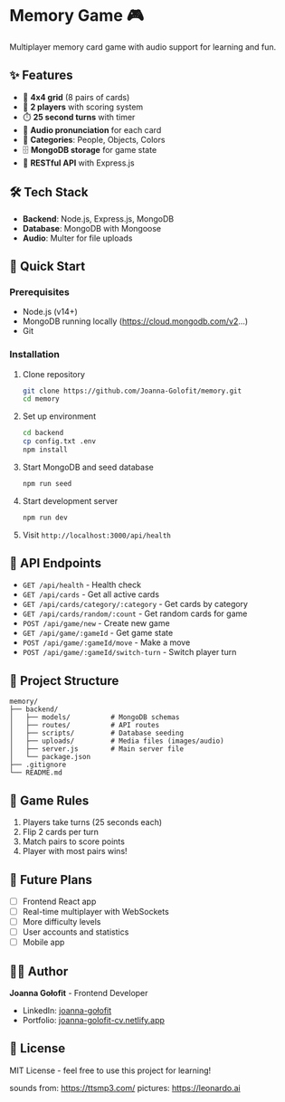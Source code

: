 # Memory Game 🎮

Multiplayer memory card game with audio support for learning and fun.

## ✨ Features
- 🎯 **4x4 grid** (8 pairs of cards)
- 👥 **2 players** with scoring system
- ⏱️ **25 second turns** with timer
- 🎵 **Audio pronunciation** for each card
- 📱 **Categories**: People, Objects, Colors
- 🗄️ **MongoDB storage** for game state
- 🚀 **RESTful API** with Express.js

## 🛠️ Tech Stack
- **Backend**: Node.js, Express.js, MongoDB
- **Database**: MongoDB with Mongoose
- **Audio**: Multer for file uploads

## 🚀 Quick Start

### Prerequisites
- Node.js (v14+)
- MongoDB running locally (https://cloud.mongodb.com/v2...)
- Git

### Installation
1. Clone repository
   ```bash
   git clone https://github.com/Joanna-Golofit/memory.git
   cd memory
   ```

2. Set up environment
   ```bash
   cd backend
   cp config.txt .env
   npm install
   ```

3. Start MongoDB and seed database
   ```bash
   npm run seed
   ```

4. Start development server
   ```bash
   npm run dev
   ```

5. Visit `http://localhost:3000/api/health`

## 📡 API Endpoints
- `GET /api/health` - Health check
- `GET /api/cards` - Get all active cards
- `GET /api/cards/category/:category` - Get cards by category
- `GET /api/cards/random/:count` - Get random cards for game
- `POST /api/game/new` - Create new game
- `GET /api/game/:gameId` - Get game state
- `POST /api/game/:gameId/move` - Make a move
- `POST /api/game/:gameId/switch-turn` - Switch player turn

## 📁 Project Structure
```
memory/
├── backend/
│   ├── models/          # MongoDB schemas
│   ├── routes/          # API routes
│   ├── scripts/         # Database seeding
│   ├── uploads/         # Media files (images/audio)
│   ├── server.js        # Main server file
│   └── package.json
├── .gitignore
└── README.md
```

## 🎯 Game Rules
1. Players take turns (25 seconds each)
2. Flip 2 cards per turn
3. Match pairs to score points
4. Player with most pairs wins!

## 🔮 Future Plans
- [ ] Frontend React app
- [ ] Real-time multiplayer with WebSockets
- [ ] More difficulty levels
- [ ] User accounts and statistics
- [ ] Mobile app

## 👩‍💻 Author
**Joanna Gołofit** - Frontend Developer  
- LinkedIn: [joanna-gołofit](https://linkedin.com/in/joanna-go%C5%82ofit-2a8b02205)
- Portfolio: [joanna-golofit-cv.netlify.app](https://joanna-golofit-cv.netlify.app)

## 📄 License
MIT License - feel free to use this project for learning!

sounds from: https://ttsmp3.com/
pictures: https://leonardo.ai
